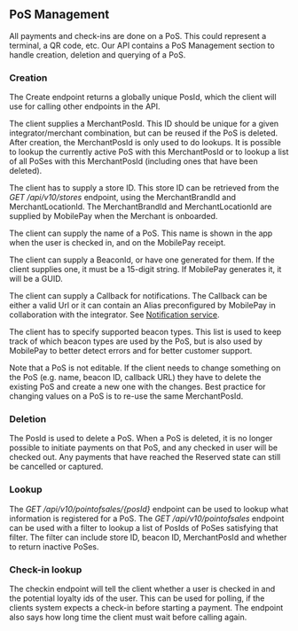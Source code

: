 ## <a name="pos_management"></a>PoS Management

All payments and check-ins are done on a PoS. This could represent a terminal, a QR code, etc. Our API contains a PoS Management section to handle creation, deletion and querying of a PoS. 

### Creation
The Create endpoint returns a globally unique PosId, which the client will use for calling other endpoints in the API.

The client supplies a MerchantPosId. This ID should be unique for a given integrator/merchant combination, but can be reused if the PoS is deleted. After creation, the MerchantPosId is only used to do lookups. It is possible to lookup the currently active PoS with this MerchantPosId or to lookup a list of all PoSes with this MerchantPosId (including ones that have been deleted).

The client has to supply a store ID. This store ID can be retrieved from the *GET /api/v10/stores* endpoint, using the MerchantBrandId and MerchantLocationId. The MerchantBrandId and MerchantLocationId are supplied by MobilePay when the Merchant is onboarded.

The client can supply the name of a PoS. This name is shown in the app when the user is checked in, and on the MobilePay receipt.

The client can supply a BeaconId, or have one generated for them. If the client supplies one, it must be a 15-digit string. If MobilePay generates it, it will be a GUID.

The client can supply a Callback for notifications. The Callback can be either a valid Url or it can contain an Alias preconfigured by MobilePay in collaboration with the integrator. See [Notification service](Detecting_MobilePay#notification_service).

The client has to specify supported beacon types. This list is used to keep track of which beacon types are used by the PoS, but is also used by MobilePay to better detect errors and for better customer support.

Note that a PoS is not editable. If the client needs to change something on the PoS (e.g. name, beacon ID, callback URL) they have to delete the existing PoS and create a new one with the changes. Best practice for changing values on a PoS is to re-use the same MerchantPosId.

### Deletion
The PosId is used to delete a PoS. When a PoS is deleted, it is no longer possible to initiate payments on that PoS, and any checked in user will be checked out. Any payments that have reached the Reserved state can still be cancelled or captured.

### Lookup
The *GET /api/v10/pointofsales/{posId}* endpoint can be used to lookup what information is registered for a PoS.
The *GET /api/v10/pointofsales* endpoint can be used with a filter to lookup a list of PosIds of PoSes satisfying that filter. The filter can include store ID, beacon ID, MerchantPosId and whether to return inactive PoSes.

### Check-in lookup
The checkin endpoint will tell the client whether a user is checked in and the potential loyalty ids of the user. This can be used for polling, if the clients system expects a check-in before starting a payment. The endpoint also says how long time the client must wait before calling again.

